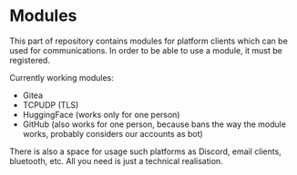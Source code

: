 # Modules
This part of repository contains modules for platform clients which can be used for communications. In order to be able to use a module, it must be registered.

Currently working modules:
- Gitea
- TCPUDP (TLS)
- HuggingFace (works only for one person)
- GitHub (also works for one person, because bans the way the module works, probably considers our accounts as bot)

There is also a space for usage such platforms as Discord, email clients, bluetooth, etc. All you need is just a technical realisation.
